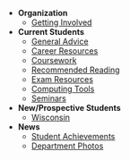 - **Organization**
    - [Getting Involved](involved.md)
- **Current Students**
    - [General Advice](advice.md)
    - [Career Resources](career.md)
    - [Coursework](courses.md)
    - [Recommended Reading](reading.md)
    - [Exam Resources](exams.md)
    - [Computing Tools](computing.md)
    - [Seminars](seminar.md)
- **New/Prospective Students**
    - [Wisconsin](wisconsin.md)
- **News**
    - [Student Achievements](achievements.md)
    - [Department Photos](photos.md)

